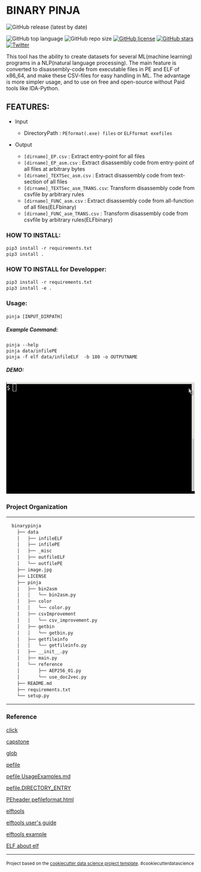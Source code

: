 BINARY PINJA
==============================

![GitHub release (latest by date)](https://img.shields.io/github/v/release/cakeoomoo/binarypinja)

![GitHub top language](https://img.shields.io/github/languages/top/cakeoomoo/binarypinja)
![GitHub repo size](https://img.shields.io/github/repo-size/cakeoomoo/binarypinja)
[![GitHub license](https://img.shields.io/github/license/cakeoomoo/binarypinja)](https://github.com/cakeoomoo/binarypinja/blob/master/LICENSE)
[![GitHub stars](https://img.shields.io/github/stars/cakeoomoo/binarypinja)](https://github.com/cakeoomoo/binarypinja/stargazers)
[![Twitter](https://img.shields.io/twitter/url?style=social)](https://twitter.com/intent/tweet?text=Wow:&url=https%3A%2F%2Fgithub.com%2Fcakeoomoo%2Fbinarypinja)


This tool has the ability to create datasets for several ML(machine learning) programs in a NLP(natural language processing).
The main feature is converted to disassembly-code from executable files in PE and ELF of x86_64, and make these CSV-files for easy handling in ML.
The advantage is more simpler usage, and to use on free and open-source without Paid tools like IDA-Python.


## FEATURES:

- Input
    - DirectoryPath :  `PEformat(.exe) files` or  `ELFformat exefiles`

- Output
    - `[dirname]_EP.csv`               :  Extract entry-point for all files
    - `[dirname]_EP_asm.csv`           :  Extract disassembly code from entry-point of all files at arbitrary bytes
    - `[dirname]_TEXTSec_asm.csv`      :  Extract disassembly code from text-section of all files
    - `[dirname]_TEXTSec_asm_TRANS.csv`:  Transform disassembly code from csvfile by arbitrary rules
    - `[dirname]_FUNC_asm.csv`         :  Extract disassembly code from all-function of all files(ELFbinary)
    - `[dirname]_FUNC_asm_TRANS.csv`   :  Transform disassembly code from csvfile by arbitrary rules(ELFbinary)


### HOW TO INSTALL:

```
pip3 install -r requirements.txt 
pip3 install .
```

### HOW TO INSTALL for Developper:

```
pip3 install -r requirements.txt 
pip3 install -e . 
```

### Usage:

```
pinja [INPUT_DIRPATH]
```

##### Example Command:

```
pinja --help
pinja data/infilePE
pinja -f elf data/infileELF  -b 180 -o OUTPUTNAME 
```

##### DEMO:

![usage](https://github.com/cakeoomoo/binarypinja/blob/master/mics/usage_gif01.gif)


### Project Organization

------------
    

```bash
  binarypinja
    ├── data
    │   ├── infileELF
    │   ├── infilePE
    │   ├── _misc
    │   ├── outfileELF
    │   └── outfilePE
    ├── image.jpg
    ├── LICENSE
    ├── pinja
    │   ├── bin2asm
    │   │   └── bin2asm.py
    │   ├── color
    │   │   └── color.py
    │   ├── csvImprovement
    │   │   └── csv_improvement.py
    │   ├── getbin
    │   │   └── getbin.py
    │   ├── getfileinfo
    │   │   └── getfileinfo.py
    │   ├── __init__.py
    │   ├── main.py
    │   └── reference
    │       ├── AEP256_01.py
    │       └── use_doc2vec.py
    ├── README.md
    ├── requirements.txt
    └── setup.py 
```

--------

### Reference

[click](https://pypi.org/project/click/)

[capstone](https://www.capstone-engine.org/lang_python.html)

[glob](https://docs.python.org/3/library/glob.html)

[pefile](https://pypi.org/project/pefile/)

[pefile UsageExamples.md](https://github.com/erocarrera/pefile/blob/wiki/UsageExamples.md#introduction)

[pefile.DIRECTORY_ENTRY](https://www.programcreek.com/python/example/50993/pefile.DIRECTORY_ENTRY)

[PEheader pefileformat.html](https://blog.kowalczyk.info/articles/pefileformat.html)

[elftools](https://github.com/eliben/pyelftools)

[elftools user's guide](https://github.com/eliben/pyelftools/wiki/User%27s-guide)

[elftools example](https://www.programcreek.com/python/example/105189/elftools.elf.elffile.ELFFile)

[ELF about elf](https://gist.github.com/DhavalKapil/2243db1b732b211d0c16fd5d9140ab0b)

--------

<p><small>Project based on the <a target="_blank" href="https://drivendata.github.io/cookiecutter-data-science/">cookiecutter data science project template</a>. #cookiecutterdatascience</small></p>

